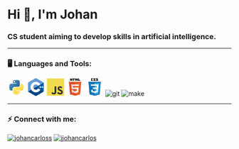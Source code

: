 <h1>Hi 👋, I'm Johan</h1>
<h3>CS student aiming to develop skills in artificial intelligence.</h3>

---

### 🖥️ Languages and Tools:
<p align="left">
  <img src="https://raw.githubusercontent.com/devicons/devicon/master/icons/python/python-original.svg" alt="python" width="40" height="40"/>
  <img src="https://raw.githubusercontent.com/devicons/devicon/master/icons/cplusplus/cplusplus-original.svg" alt="cplusplus" width="40" height="40"/>
  <img src="https://raw.githubusercontent.com/devicons/devicon/master/icons/javascript/javascript-original.svg" alt="javascript" width="40" height="40"/>
  <img src="https://raw.githubusercontent.com/devicons/devicon/master/icons/html5/html5-original-wordmark.svg" alt="html5" width="40" height="40"/>
  <img src="https://raw.githubusercontent.com/devicons/devicon/master/icons/css3/css3-original-wordmark.svg" alt="css3" width="40" height="40"/>
  <img src="https://www.vectorlogo.zone/logos/git-scm/git-scm-icon.svg" alt="git" width="40" height="40"/>
  <img src="https://registry.npmmirror.com/@lobehub/icons-static-png/1.45.0/files/dark/make-color.png" alt="make" width="40" height="40"/>
</p>

---

### ⚡ Connect with me:
<p align="left">
<a href="https://linkedin.com/in/johancarloss" target="blank"><img align="center" src="https://raw.githubusercontent.com/rahuldkjain/github-profile-readme-generator/master/src/images/icons/Social/linked-in-alt.svg" alt="johancarloss" height="30" width="40" /></a>
<a href="https://instagram.com/jjohancarlos" target="blank"><img align="center" src="https://raw.githubusercontent.com/rahuldkjain/github-profile-readme-generator/master/src/images/icons/Social/instagram.svg" alt="jjohancarlos" height="30" width="40" /></a>
</p>
